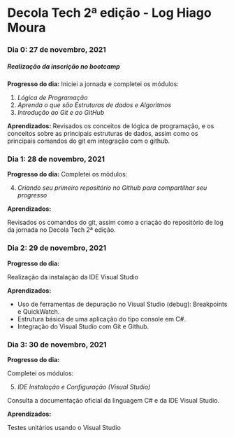 
# Decola Tech 2ª edição - Log Hiago Moura

### Dia 0: 27 de novembro, 2021
##### Realização da inscrição no bootcamp

**Progresso do dia:** 
Iniciei a jornada e completei os módulos:

1. *Lógica de Programação*
1. *Aprenda o que são Estruturas de dados e Algoritmos*
1. *Introdução ao Git e ao GitHub*

**Aprendizados:**
Revisados os conceitos de lógica de programação, e os conceitos sobre as principais estruturas de dados, assim como os principais comandos do git em integração com o github.

### Dia 1: 28 de novembro, 2021


**Progresso do dia:**
Completei os módulos:

4. *Criando seu primeiro repositório no Github para compartilhar seu progresso*

**Aprendizados:** 

Revisados os comandos do git, assim como a criação do repositório de log da jornada no Decola Tech 2ª edição.

### Dia 2: 29 de novembro, 2021

**Progresso do dia:**

Realização da instalação da IDE Visual Studio

**Aprendizados:**

- Uso de ferramentas de depuração no Visual Studio (debug): Breakpoints e QuickWatch.
- Estrutura básica de uma aplicação do tipo console em C#.
- Integração do Visual Studio com Git e Github.

### Dia 3: 30 de novembro, 2021

**Progresso do dia:**

Completei os módulos:

5. *IDE Instalação e Configuração (Visual Studio)*

Consulta a documentação oficial da linguagem C# e da IDE Visual Studio.

**Aprendizados:**

Testes unitários usando o Visual Studio

